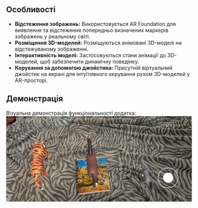 ## Особливості

* **Відстеження зображень:** Використовується AR Foundation для виявлення та відстеження попередньо визначених маркерів зображень у реальному світі.
* **Розміщення 3D-моделей:** Розміщуються анімовані 3D-моделі на відстежуваному зображенні.
* **Інтерактивність моделі:** Застосовуються стани анімації до 3D-моделей, щоб забезпечити динамічну поведінку.
* **Керування за допомогою джойстика:** Присутній віртуальний джойстик на екрані для інтуїтивного керування рухом 3D-моделей у AR-просторі.

## Демонстрація

Візуальна демонстрація функціональності додатка:
![Демонстрація AR-додатка](image_2025-06-26_15-32-18.png)
